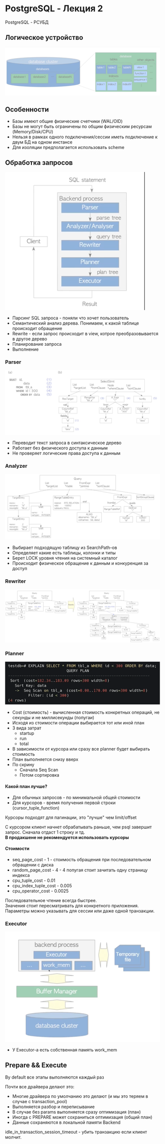 # PostgreSQL - Лекция 2
PostgreSQL - РСУБД

## Логическое устройство
![img](./md/img.png)

## Особенности
- Базы имеют общие физические счетчики (WAL/OID)
- Базы не могут быть ограничены по общим физическим ресурсам (Memory/Disk/CPU)
- Нельзя в рамках одного подключения/сессии иметь подключение к двум БД на одном инстансе
- Для изоляции предполагается использовать scheme

## Обработка запросов
![handle requests](./md/handle_requests.png)

- Парсинг SQL запроса - поняли что хочет пользователь
- Семантический анализ дерева. Понимаем, к какой таблице происходит обращение
- Rewrite - если запрос происходит в view, котрое преобразовывается в другое дерево
- Планирование запроса
- Выполнение

### Parser
![img.png](./md/parser.png)
- Переводит текст запроса в синтаксическое дерево
- Работает без физического доступа к данным
- Не проверяет логические права доступа к данным

### Analyzer
![img.png](md/analyzer.png)
- Выбирает подходящую таблицу из SearchPath-ов
- Определяет какие есть таблицы, колонки и типы
- Берет LOCK уровня чтения на системный каталог
- Происходит физическое обращение к данным и конкуренция за доступ

### Rewriter
![img.png](md/rewriter.png)

### Planner
![img.png](md/planner.png)
- Cost (стоимость) - вычисленная стоимость конкретных операций, не секунды и не миллисекунды (попугаи)
- Исходя из стоимости операции выбирается тот или иной план
- 3 вида затрат
  - startup
  - run 
  - total
- В зависимости от курсора или сразу все planner будет выбирать стоимость
- План выполняется снизу вверх
- По скрину
  - Сначала Seq Scan
  - Потом сортировка

#### Какой план лучше?
- Для обычных запросов - по минимальной общей стоимости
- Для курсоров - время получения первой строки (cursor_tuple_function)

Курсоры подходят для пагинации, это "лучше" чем limit/offset

С курсором клиент начнет обрабатывать раньше, чем psql завершит запрос. Сначала отдаст 1 строку и тд.  
**В продакшене не рекомендуется использовать курсоры**

#### Стоимости
- seq_page_cost - 1 - стоимость обращения при последовательном обращении с диска
- random_page_cost - 4 - 4 попугая стоит зачитать одну страницу индекса
- cpu_tuple_cost - 0.01
- cpu_index_tuple_cost - 0.005
- cpu_operator_cost - 0.0025

Последовательное чтение всегда быстрее.  
Значения стоит пересматривать для конкретного приложения.  
Параметры можно указывать для сессии или даже одной транзакции.  

### Executor
![img.png](md/executor.png)
- У Executor-а есть собственная память work_mem

## Prepare && Execute
By default все этапы выполняются каждый раз

Почти все драйвера делают это:
- Многие драйвера по умолчанию это делают (и мы это теряем в случае с transaction_pool)
- Выполняется разбор и переписывание
- В случае без params выполняется сразу оптимизация (план)
- Иногда с PREPARE может сохраниться оптимизация (общий план)
- Данные сохраняются в локальной памяти Backend

idle_in_transaction_session_timeout - убить транзакцию если клиент молчит.  
 